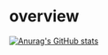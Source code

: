 # overview
[![Anurag's GitHub stats](https://github-readme-stats.vercel.app/api?username=johnnyknoxville1337)](https://github.com/anuraghazra/github-readme-stats)
